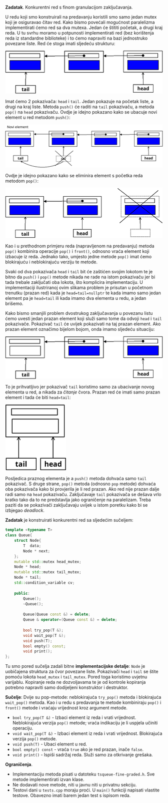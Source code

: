 **Zadatak**. Konkurentni red s finom granulacijom zaključavanja.


 U redu koji smo konstruirali na predavanju koristili smo samo jedan mutex koji je osiguravao
 čitav red. Kako bismo povećali mogućnost paralelizma implementirati ćemo red sa dva mutexa. 
 Jedan će štititi početak, a drugi kraj reda. U tu svrhu moramo u potpunosti implementirati red 
 (bez korištenja reda iz standardne biblioteke) i to ćemo napraviti na bazi jednostruko povezane liste.
Red će stoga imati sljedeću strukturu:

![queue-general.png](./doc/queue-general.png)

 
Imat ćemo 2 pokazivača: `head` i `tail`. Jedan pokazuje na početak liste, a drugi na kraj liste.
Metoda `push()` će raditi na `tail` pokazivaču, a metoda `pop()` na `head` pokazivaču. 
Ovdje je idejno pokazano kako se ubacuje novi element u red metodom `push()`:

![queue-push.png](./doc/queue-push.png)


Ovdje je idejno pokazano kako se eliminira element s početka reda metodom `pop()`:

![queue-pop.png](./doc/queue-pop.png)

Kao i u prethodnom primjeru reda (napravljenom na predavanju) metoda `pop()` kombinira 
operacije `pop()` i `front()`, odnosno vraća element koji izbacuje iz reda. Jednako tako,
umjesto jedne metode  `pop()` imat ćemo blokirajuću i neblokirajuću verziju te metode. 

Svaki od dva pokazivača `head` i `tail`  bit će zaštićen svojim lokotom te je bitno da `push()` i `pop()`
metode nikada ne rade na istom pokazivaču jer bi tada trebale zaključati oba lokota, što komplicira 
implementaciju. U implementaciji ilustriranoj ovim slikama problem je prisutan u početnom trenutku 
(prazan red) kada je `head=tail=nullptr` te kada imamo samo jedan element pa je `head=tail` ili kada imamo dva 
elementa u redu, a jedan brišemo. 

Kako bismo  smanjili problem dvostrukog zaključavanja u povezanu listu ćemo uvesti 
jedan prazan element koji služi samo tome da odvoji `head` i `tail` pokazivače. Pokazivač `tail` će uvijek
pokazivati na taj prazan element. Ako prazan element označimo bijelom bojom, onda imamo sljedeću situaciju:

![queue-general-corrected.png](./doc/queue-general-corrected.png)

To je prihvatljivo jer pokazivač `tail` koristimo samo za ubacivanje novog elementa u red, a nikada za 
_čitanje_ čvora. Prazan red će imati samo prazan element i tada će biti `head=tail`:

![queue-empty.png](./doc/queue-empty.png)

Posljedica praznog elementa je a `push()` metoda dohvaća samo `tail` pokazivač. S druge strane, 
`pop()` metoda (odnosno `pop` metode) dohvaća oba pokazivača kako bi provjerila je li red prazan. 
Ako red nije prazan dalje radi samo na `head` pokazivaču. Zaključavaje `tail` pokazivača se dešava vrlo kratko tako da 
to ne predstavlja jako ograničenje na paralelizam. Treba paziti da se pokazivači zaključavaju 
uvijek u istom poretku kako bi se izbjegao _deadlock_. 

**Zadatak** je konstruirati konkurentni red sa sljedećim sučeljem:

```c++
template <typename T>
class Queue{
    struct Node{
        T  data;  
        Node * next;
    };
    mutable std::mutex head_mutex;
    Node * head;
    mutable std::mutex tail_mutex;
    Node * tail;
    std::condition_variable cv;
    
    public:
        Queue();
        ~Queue();

        Queue(Queue const &) = delete;
        Queue & operator=(Queue const &) = delete;

        bool try_pop(T &);
        void wait_pop(T &);
        void push(T);
        bool empty() const;
        void print();
};
```
Tu smo pored sučelja zadali bitne **implementacijske detalje**: `Node` je uobičajena struktura za čvor
povezane liste. Pokazivači `head` i `tail` se štite pomoću lokota `head_mutex` i `tail_mutex`. 
Pored toga koristimo uvjetnu varijablu. Kopiranje reda ne dozvoljavama te je od kontrole kopiranja 
potrebno napraviti samo dodijeljeni konstruktor i destruktor. 

**Sučelje**: Dvije su pop-metode: neblokirajuća `try_pop()` metoda i blokirajuća `wait_pop()` metoda. 
Kao i u redu s predavanja te metode kombiniraju `pop()` i `front()` metode i vraćaju vrijednost kroz argument metode. 

-  `bool try_pop(T &)` - Izbaci element iz reda i vrati vrijednost. Neblokirajuća verzija `pop()` metode; 
  vraća indikaciju je li uspjela učiniti operaciju. 
-  `void wait_pop(T &)` - Izbaci element iz reda i vrati vrijednost. Blokirajuća verzija `pop()` metode.
-  `void push(T)`      -  Ubaci element u red.
-  `bool empty() const` - vraća `true` ako je red prazan, inače `false`.
-  `void print()`       - Ispiši sadržaj reda. Služi samo za otkrivanje grešaka. 


**Ograničenja**. 

- Implementaciju metoda pisati u datoteku `tsqueue-fine-graded.h`. Sve metode implementirati izvan klase.
- Ne dodavati nove metode, niti u javnu niti u privatnu sekciju. 
- Testovi dani u `tests.cpp` moraju proći. U `main()` funkciji napisati vlastite testove. Obavezno imati barem 
jedan test s ispisom reda. 
